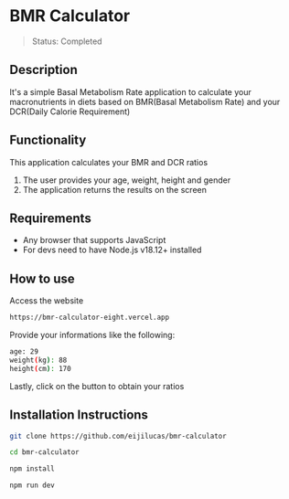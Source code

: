 # BMR Calculator

>Status: Completed

## Description
It's a simple Basal Metabolism Rate application to calculate your macronutrients in diets based on BMR(Basal Metabolism Rate) and your DCR(Daily Calorie Requirement)

## Functionality
This application calculates your BMR and DCR ratios
1. The user provides your age, weight, height and gender
2. The application returns the results on the screen

## Requirements 
- Any browser that supports JavaScript
- For devs need to have Node.js v18.12+ installed

## How to use
Access the website
```bash
https://bmr-calculator-eight.vercel.app
```

Provide your informations like the following:
```bash
age: 29
weight(kg): 88
height(cm): 170
```

Lastly, click on the button to obtain your ratios

## Installation Instructions

```bash
git clone https://github.com/eijilucas/bmr-calculator

cd bmr-calculator

npm install
```

```bash
npm run dev
```



